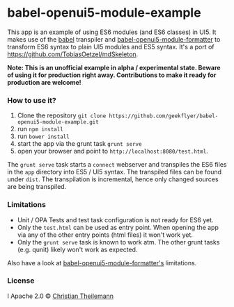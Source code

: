 babel-openui5-module-example
=======================

This app is an example of using ES6 modules (and ES6 classes) in UI5. It makes use of the [babel](https://babeljs.io) transpiler and [babel-openui5-module-formatter](https://github.com/geekflyer/babel-openui5-module-formatter) to transform ES6 syntax to plain UI5 modules and ES5 syntax. It's a port of https://github.com/TobiasOetzel/mdSkeleton.

**Note: This is an unofficial example in alpha / experimental state. Beware of using it for production right away. Contributions to make it ready for production are welcome!**


### How to use it?

1. Clone the repository `git clone https://github.com/geekflyer/babel-openui5-module-example.git`
2. run `npm install`
3. run `bower install`
4. start the app via the grunt task `grunt serve`
5. open your browser and point to `http://localhost:8080/test.html`. 

The `grunt serve` task starts a `connect` webserver and transpiles the ES6 files in the `app` directory into ES5 / UI5 syntax. The transpiled files can be found under `dist`. The transpilation is incremental, hence only changed sources are being transpiled.

### Limitations

- Unit / OPA Tests and test task configuration is not ready for ES6 yet.
- Only the `test.html` can be used as entry point. When opening the app via any of the other entry points (html files) it won't work yet.
- Only the `grunt serve` task is known to work atm. The other grunt tasks (e.g. qunit) likely won't work as expected.

Also have a look at [babel-openui5-module-formatter's](https://github.com/geekflyer/babel-openui5-module-formatter) limitations.

### License
I
Apache 2.0 © [Christian Theilemann](https://github.com/geekflyer)